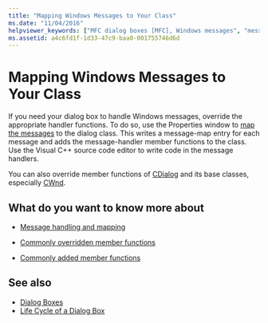 ```yaml
---
title: "Mapping Windows Messages to Your Class"
ms.date: "11/04/2016"
helpviewer_keywords: ["MFC dialog boxes [MFC], Windows messages", "message maps [MFC], in dialog class", "Windows messages [MFC], mapping in dialog classes", "messages to dialog class [MFC]", "mappings [MFC], messages to dialog class [MFC]", "message maps [MFC], mapping Windows messages to classes", "messages to dialog class [MFC], mapping"]
ms.assetid: a4c6fd1f-1d33-47c9-baa0-001755746d6d
---
```

# Mapping Windows Messages to Your Class

If you need your dialog box to handle Windows messages, override the appropriate handler functions. To do so, use the Properties window to [map the messages](../mfc/reference/mapping-messages-to-functions.md) to the dialog class. This writes a message-map entry for each message and adds the message-handler member functions to the class. Use the Visual C++ source code editor to write code in the message handlers.

You can also override member functions of [CDialog](../mfc/reference/cdialog-class.md) and its base classes, especially [CWnd](../mfc/reference/cwnd-class.md).

## What do you want to know more about

- [Message handling and mapping](../mfc/message-handling-and-mapping.md)

- [Commonly overridden member functions](../mfc/commonly-overridden-member-functions.md)

- [Commonly added member functions](../mfc/commonly-added-member-functions.md)

## See also

- [Dialog Boxes](../mfc/dialog-boxes.md)
- [Life Cycle of a Dialog Box](../mfc/life-cycle-of-a-dialog-box.md)
